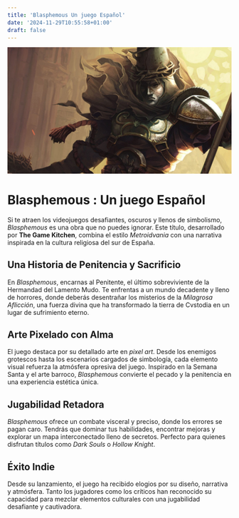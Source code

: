 ```yaml
---
title: 'Blasphemous Un juego Español'
date: '2024-11-29T10:55:58+01:00'
draft: false
---
```


![Blasphemous](./Blasphemous.jpg)

# Blasphemous : Un juego Español

Si te atraen los videojuegos desafiantes, oscuros y llenos de simbolismo, *Blasphemous* es una obra que no puedes ignorar. Este título, desarrollado por **The Game Kitchen**, combina el estilo *Metroidvania* con una narrativa inspirada en la cultura religiosa del sur de España.  

## Una Historia de Penitencia y Sacrificio

En *Blasphemous*, encarnas al Penitente, el último sobreviviente de la Hermandad del Lamento Mudo. Te enfrentas a un mundo decadente y lleno de horrores, donde deberás desentrañar los misterios de la *Milagrosa Aflicción*, una fuerza divina que ha transformado la tierra de Cvstodia en un lugar de sufrimiento eterno.

## Arte Pixelado con Alma

El juego destaca por su detallado arte en *pixel art*. Desde los enemigos grotescos hasta los escenarios cargados de simbología, cada elemento visual refuerza la atmósfera opresiva del juego. Inspirado en la Semana Santa y el arte barroco, *Blasphemous* convierte el pecado y la penitencia en una experiencia estética única.

## Jugabilidad Retadora

*Blasphemous* ofrece un combate visceral y preciso, donde los errores se pagan caro. Tendrás que dominar tus habilidades, encontrar mejoras y explorar un mapa interconectado lleno de secretos. Perfecto para quienes disfrutan títulos como *Dark Souls* o *Hollow Knight*.

## Éxito Indie

Desde su lanzamiento, el juego ha recibido elogios por su diseño, narrativa y atmósfera. Tanto los jugadores como los críticos han reconocido su capacidad para mezclar elementos culturales con una jugabilidad desafiante y cautivadora.
